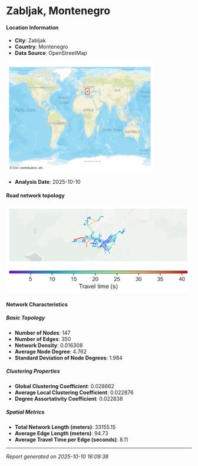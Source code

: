 # Zabljak, Montenegro

#### Location Information

- **City**: Zabljak
- **Country**: Montenegro
- **Data Source**: OpenStreetMap
<img src="Zabljak_location.png" alt="Zabljak Location Map" width="400" />

- **Analysis Date**: 2025-10-10

#### Road network topology

<img src="Zabljak_network_map.png" alt="Zabljak Road Network Map" width="500"/>

#### Network Characteristics

##### Basic Topology

- **Number of Nodes**: 147
- **Number of Edges**: 350
- **Network Density**: 0.016308
- **Average Node Degree**: 4.762
- **Standard Deviation of Node Degrees**: 1.984

##### Clustering Properties

- **Global Clustering Coefficient**: 0.028662
- **Average Local Clustering Coefficient**: 0.022876
- **Degree Assortativity Coefficient**: 0.022838

##### Spatial Metrics

- **Total Network Length (meters)**: 33155.15
- **Average Edge Length (meters)**: 94.73
- **Average Travel Time per Edge (seconds)**: 8.11

---
*Report generated on 2025-10-10 16:09:38*
